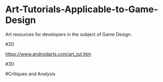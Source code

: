# Art-Tutorials-Applicable-to-Game-Design
Art resources for developers in the subject of Game Design.

#2D

https://www.androidarts.com/art_tut.htm


#3D

#Critiques and Analysis
